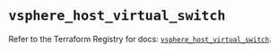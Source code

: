 # `vsphere_host_virtual_switch`

Refer to the Terraform Registry for docs: [`vsphere_host_virtual_switch`](https://registry.terraform.io/providers/hashicorp/vsphere/2.9.1/docs/resources/host_virtual_switch).

